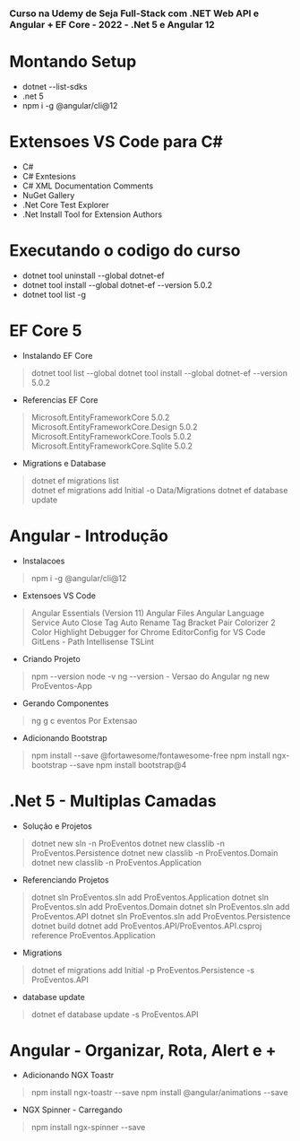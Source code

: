 ### Curso na Udemy de Seja Full-Stack com .NET Web API e Angular + EF Core - 2022 - .Net 5 e Angular 12

# Montando Setup
- dotnet --list-sdks
- .net 5
- npm i -g @angular/cli@12

# Extensoes VS Code para C#
- C#
- C# Exntesions 
- C# XML Documentation Comments
- NuGet Gallery
- .Net Core Test Explorer 
- .Net Install Tool for Extension Authors

# Executando o codigo do curso
- dotnet tool uninstall --global dotnet-ef
- dotnet tool install --global dotnet-ef --version 5.0.2
- dotnet tool list -g

# EF Core 5
- Instalando EF Core
> dotnet tool list --global
> dotnet tool install --global dotnet-ef --version 5.0.2
- Referencias EF Core
> Microsoft.EntityFrameworkCore 5.0.2
> Microsoft.EntityFrameworkCore.Design 5.0.2
> Microsoft.EntityFrameworkCore.Tools 5.0.2
> Microsoft.EntityFrameworkCore.Sqlite 5.0.2
- Migrations e Database
> dotnet ef migrations list  
> dotnet ef migrations add Initial -o Data/Migrations
> dotnet ef database update 

# Angular - Introdução
- Instalacoes
> npm i -g @angular/cli@12
- Extensoes VS Code
> Angular Essentials (Version 11)
> Angular Files
> Angular Language Service
> Auto Close Tag
> Auto Rename Tag
> Bracket Pair Colorizer 2
> Color Highlight
> Debugger for Chrome
> EditorConfig for VS Code 
> GitLens - 
> Path Intellisense
> TSLint
- Criando Projeto
> npm --version
> node -v
> ng --version - Versao do Angular
> ng new ProEventos-App
- Gerando Componentes 
>  ng g c eventos
> Por Extensao
- Adicionando Bootstrap
> npm install --save @fortawesome/fontawesome-free
> npm install ngx-bootstrap --save
> npm install bootstrap@4

# .Net 5 - Multiplas Camadas
- Solução e Projetos
> dotnet new sln -n ProEventos
> dotnet new classlib -n ProEventos.Persistence
> dotnet new classlib -n ProEventos.Domain
> dotnet new classlib -n ProEventos.Application
- Referenciando Projetos
> dotnet sln ProEventos.sln add ProEventos.Application
> dotnet sln ProEventos.sln add ProEventos.Domain
> dotnet sln ProEventos.sln add ProEventos.API
> dotnet sln ProEventos.sln add ProEventos.Persistence
> dotnet build
> dotnet add ProEventos.API/ProEventos.API.csproj reference ProEventos.Application
- Migrations
> dotnet ef migrations add Initial -p  ProEventos.Persistence -s ProEventos.API
- database update
> dotnet ef database update -s ProEventos.API

# Angular - Organizar, Rota, Alert e +
- Adicionando NGX Toastr
> npm install ngx-toastr --save
> npm install @angular/animations --save
- NGX Spinner - Carregando
> npm install ngx-spinner --save
